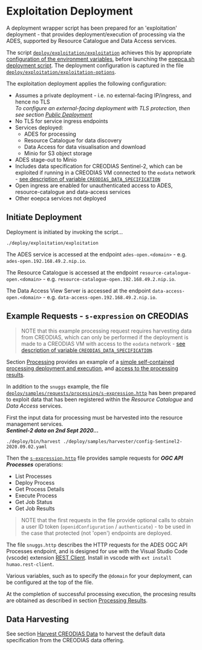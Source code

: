 # Exploitation Deployment

A deployment wrapper script has been prepared for an 'exploitation' deployment - that provides deployment/execution of processing via the ADES, supported by Resource Catalogue and Data Access services.

The script [`deploy/exploitation/exploitation`](https://github.com/EOEPCA/deployment-guide/blob/main/deploy/exploitation/exploitation) achieves this by appropriate [configuration of the environment variables](scripted-deployment.md#environment-variables), before launching the [eoepca.sh deployment script](scripted-deployment.md#command-line-arguments). The deployment configuration is captured in the file [`deploy/exploitation/exploitation-options`](https://github.com/EOEPCA/deployment-guide/blob/main/deploy/exploitation/exploitation-options).

The exploitation deployment applies the following configuration:

* Assumes a private deployment - i.e. no external-facing IP/ingress, and hence no TLS<br>
  _To configure an external-facing deployment with TLS protection, then see section [Public Deployment](scripted-deployment.md#public-deployment)_
* No TLS for service ingress endpoints
* Services deployed:
    * ADES for processing
    * Resource Catalogue for data discovery
    * Data Access for data visualisation and download
    * Minio for S3 object storage
* ADES stage-out to Minio
* Includes data specification for CREODIAS Sentinel-2, which can be exploited if running in a CREODIAS VM connected to the `eodata` network - [see description of variable `CREODIAS_DATA_SPECIFICATION`](scripted-deployment.md#environment-variables)
* Open ingress are enabled for unauthenticated access to ADES, resource-catalogue and data-access services
* Other eoepca services not deployed

## Initiate Deployment

Deployment is initiated by invoking the script...

```
./deploy/exploitation/exploitation
```

The ADES service is accessed at the endpoint `ades-open.<domain>` - e.g. `ades-open.192.168.49.2.nip.io`.

The Resource Catalogue is accessed at the endpoint `resource-catalogue-open.<domain>` - e.g. `resource-catalogue-open.192.168.49.2.nip.io`.

The Data Access View Server is accessed at the endpoint `data-access-open.<domain>` - e.g. `data-access-open.192.168.49.2.nip.io`.

## Example Requests - `s-expression` on CREODIAS

> NOTE that this example processing request requires harvesting data from CREODIAS, which can only be performed if the deployment is made to a CREODIAS VM with access to the `eodata` network - [see description of variable `CREODIAS_DATA_SPECIFICATION`](scripted-deployment.md#environment-variables).

Section [Processing](processing-deployment.md) provides an example of a [simple self-contained processing deployment and execution](processing-deployment.md#example-requests), and [access to the processing results](processing-deployment.md#processing-results).

In addition to the `snuggs` example, the file [`deploy/samples/requests/processing/s-expression.http`](https://github.com/EOEPCA/deployment-guide/blob/main/deploy/samples/requests/processing/s-expression.http) has been prepared to exploit data that has been registered within the _Resource Catalogue_ and _Data Access_ services.

First the input data for processing must be harvested into the resource management services.<br>
**_Sentinel-2 data on 2nd Sept 2020..._**

```
./deploy/bin/harvest ./deploy/samples/harvester/config-Sentinel2-2020.09.02.yaml
```

Then the [`s-expression.http`](https://github.com/EOEPCA/deployment-guide/blob/main/deploy/samples/requests/processing/s-expression.http) file provides sample requests for **_OGC API Processes_** operations:

* List Processes
* Deploy Process
* Get Process Details
* Execute Process
* Get Job Status
* Get Job Results

> NOTE that the first requests in the file provide optional calls to obtain a user ID token (`openidConfiguration` / `authenticate`) - to be used in the case that protected (not 'open') endpoints are deployed.

The file `snuggs.http` describes the HTTP requests for the ADES OGC API Processes endpoint, and is designed for use with the Visual Studio Code (vscode) extension [REST Client](https://marketplace.visualstudio.com/items?itemName=humao.rest-client). Install in vscode with `ext install humao.rest-client`.

Various variables, such as to specify the `@domain` for your deployment, can be configured at the top of the file.

At the completion of successful processing execution, the procesing results are obtained as described in section [Processing Results](processing-deployment.md#processing-results).

## Data Harvesting

See section [Harvest CREODIAS Data](creodias-deployment.md#harvest-creodias-data) to harvest the default data specification from the CREODIAS data offering.
